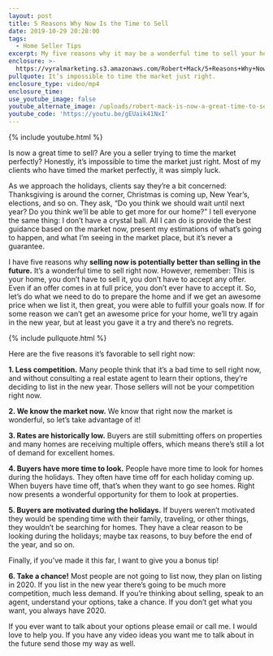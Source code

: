 ```yaml
---
layout: post
title: 5 Reasons Why Now Is the Time to Sell
date: 2019-10-29 20:28:00
tags:
  - Home Seller Tips
excerpt: My five reasons why it may be a wonderful time to sell your home.
enclosure: >-
  https://vyralmarketing.s3.amazonaws.com/Robert+Mack/5+Reasons+Why+Now+Is+the+Time+to+Sell.mp4
pullquote: It’s impossible to time the market just right.
enclosure_type: video/mp4
enclosure_time:
use_youtube_image: false
youtube_alternate_image: /uploads/robert-mack-is-now-a-great-time-to-sell-youtube.png
youtube_code: 'https://youtu.be/gEUaik41NxI'
---
```


{% include youtube.html %}

Is now a great time to sell? Are you a seller trying to time the market perfectly? Honestly, it’s impossible to time the market just right. Most of my clients who have timed the market perfectly, it was simply luck.&nbsp;

As we approach the holidays, clients say they’re a bit concerned: Thanksgiving is around the corner, Christmas is coming up, New Year’s, elections, and so on. They ask, “Do you think we should wait until next year? Do you think we’ll be able to get more for our home?” I tell everyone the same thing: I don’t have a crystal ball. All I can do is provide the best guidance based on the market now, present my estimations of what’s going to happen, and what I’m seeing in the market place, but it’s never a guarantee.&nbsp;

I have five reasons why **selling now is potentially better than selling in the future.** It’s a wonderful time to sell right now. However, remember: This is your home, you don’t have to sell it, you don’t have to accept any offer. Even if an offer comes in at full price, you don’t ever have to accept it. So, let’s do what we need to do to prepare the home and if we get an awesome price when we list it, then great, you were able to fulfill your goals now. If for some reason we can’t get an awesome price for your home, we’ll try again in the new year, but at least you gave it a try and there’s no regrets.&nbsp;

{% include pullquote.html %}

Here are the five reasons it’s favorable to sell right now:

**1\. Less competition.** Many people think that it’s a bad time to sell right now, and without consulting a real estate agent to learn their options, they’re deciding to list in the new year. Those sellers will not be your competition right now.&nbsp;

**2\. We know the market now.** We know that right now the market is wonderful, so let’s take advantage of it\!

**3\. Rates are historically low.** Buyers are still submitting offers on properties and many homes are receiving multiple offers, which means there’s still a lot of demand for excellent homes.&nbsp;

**4\. Buyers have more time to look.** People have more time to look for homes during the holidays. They often have time off for each holiday coming up. When buyers have time off, that’s when they want to go see homes. Right now presents a wonderful opportunity for them to look at properties.&nbsp;

**5\. Buyers are motivated during the holidays.** If buyers weren’t motivated they would be spending time with their family, traveling, or other things, they wouldn’t be searching for homes. They have a clear reason to be looking during the holidays; maybe tax reasons, to buy before the end of the year, and so on.&nbsp;

Finally, if you’ve made it this far, I want to give you a bonus tip\!&nbsp;

**6\. Take a chance\!** Most people are not going to list now, they plan on listing in 2020. If you list in the new year there’s going to be much more competition, much less demand. If you’re thinking about selling, speak to an agent, understand your options, take a chance. If you don’t get what you want, you always have 2020.&nbsp;

If you ever want to talk about your options please email or call me. I would love to help you. If you have any video ideas you want me to talk about in the future send those my way as well.